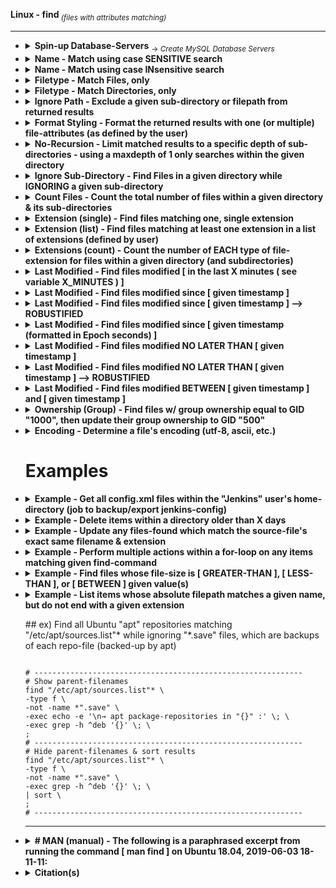<!-- ------------------------------------------------------------ ---

This file (on GitHub):

	https://github.com/mcavallo-git/Coding/blob/master/linux/Linux%20-%20find%20(files%20with%20attributes%20matching).md

--- ------------------------------------------------------------- -->


<strong>Linux - find</strong><sub><i> (files with attributes matching)</i></sub><br />
<hr />

<!-- ------------------------------------------------------------ -->

<ul>

<!-- ------------------------------------------------------------ -->

<li><details><summary>
		<strong>Spin-up Database-Servers</strong>
		<sub> → <i>Create MySQL Database Servers</i></sub>
	</summary>
	<br />
	<ol>
		<li>Create a MySQL Database server by following guide @ <a href="images/screenshots/aws-rds/README.md">AWS - Creating an RDS instance</a></li>
	</ol>
<hr /></details></li>


<li><details><summary>
		<strong>Name - Match using case SENSITIVE search</strong>
	</summary>
<pre><code>find "/var/log" -type 'f' -name "*error*";     ### -name 'filepath' --> case-sensitive search</code></pre>
<hr /></details></li>


<!-- ------------------------------------------------------------ -->

<li><details><summary>
		<strong>Name - Match using case INsensitive search</strong>
	</summary>
<pre><code>find "/var/log" -type 'f' -iname "*error*";    ### -iname 'filepath' --> case-insensitive search</code></pre>
<hr /></details></li>


<!-- ------------------------------------------------------------ -->

<li><details><summary>
		<strong>Filetype - Match Files, only</strong>
	</summary>
<pre><code>find "/var/log" -type 'f' -iname "*error*";    ### -type d --> return files, only</code></pre>
<hr /></details></li>


<!-- ------------------------------------------------------------ -->

<li><details><summary>
		<strong>Filetype - Match Directories, only</strong>
	</summary>
<pre><code>find "/var/log" -type 'd' -iname "*error*";    ### -type d --> return directories, only</code></pre>
<hr /></details></li>


<!-- ------------------------------------------------------------ -->

<li><details><summary>
		<strong>Ignore Path - Exclude a given sub-directory or filepath from returned results</strong>
	</summary>
<pre><code>find "/var/log" -not -path "/var/log/nginx/*"; ### -not -path 'filepath' -->  excludes 'filepath'</code></pre>
<hr /></details></li>


<!-- ------------------------------------------------------------ -->

<li><details><summary>
		<strong>Format Styling - Format the returned results with one (or multiple) file-attributes (as defined by the user)</strong>
	</summary>
<pre><code>find "/var/log" -type "f" -printf "%p %A@\n";  ### printf "%p %A@\n" --> return %p=[fullpath] %A@=[last-modified timestamp (in Unix time)]'</code></pre>
<hr /></details></li>


<!-- ------------------------------------------------------------ -->

<li><details><summary>
		<strong>No-Recursion - Limit matched results to a specific depth of sub-directories - using a maxdepth of 1 only searches within the given directory</strong>
	</summary>
<pre><code>
find '.' -maxdepth 1 -type 'd' -iname '*matched_name*' | wc -l;
</code></pre>
<hr /></details></li>


<!-- ------------------------------------------------------------ -->

<li><details><summary>
		<strong>Ignore Sub-Directory - Find Files in a given directory while IGNORING a given sub-directory</strong>
	</summary>
<pre><code>
find "/var/lib/jenkins" -type 'f' -iname "favicon.ico" -a -not -path "/var/lib/jenkins/workspace/*";
</code></pre>
<hr /></details></li>


<!-- ------------------------------------------------------------ -->

<li><details><summary>
		<strong>Count Files - Count the total number of files within a given directory & its sub-directories</strong>
	</summary>
<pre><code>
find "/var/log" -type 'f' -name "*" | wc -l;
</code></pre>
<hr /></details></li>


<!-- ------------------------------------------------------------ -->

<li><details><summary>
		<strong>Extension (single) - Find files matching one, single extension</strong>
	</summary>
<pre><code>
Refer to script 'find_basenames_extensions.sh' (in this same repo)
</code></pre>
<hr /></details></li>


<!-- ------------------------------------------------------------ -->

<li><details><summary>
		<strong>Extension (list) - Find files matching at least one extension in a list of extensions (defined by user)</strong>
	</summary>
<pre><code>
LOOK_IN_DIRECTORY="$(getent passwd $(whoami) | cut --delimiter=: --fields=6)"; # Current user's home-directory
GENERIC_WEB_FILES=$(find "${LOOK_IN_DIRECTORY}" -type 'f' \( -iname \*.html -o -iname \*.css -o -iname \*.jpg -o -iname \*.png -o -iname \*.gif -o -iname \*.woff2 \));
echo -e "\nFound $(echo "${GENERIC_WEB_FILES}" | wc -l) files matching at least one extension in '${LOOK_IN_DIRECTORY}'\n";
</code></pre>
<hr /></details></li>


<!-- ------------------------------------------------------------ -->

<li><details><summary>
		<strong>Extensions (count) - Count the number of EACH type of file-extension for files within a given directory (and subdirectories)</strong>
	</summary>
	<p>Note: Listed extensions are case-SENSITIVE (e.g. "PDF", "PdF", and "pdf" will be listed separately)</p>
<pre><code>
find "/var/log" -type 'f' | sed -e 's/.*\.//' | sed -e 's/.*\///' | sort | uniq -c | sort -rn;
</code></pre>
<hr /></details></li>


<!-- ------------------------------------------------------------ -->

<li><details><summary>
		<strong>Last Modified - Find files modified [ in the last X minutes ( see variable X_MINUTES ) ]</strong>
	</summary>
<pre><code>
X_MINUTES=120;
find "/var/log" -mtime -${X_MINUTES} -ls;
</code></pre>
<hr /></details></li>


<!-- ------------------------------------------------------------ -->

<li><details><summary>
		<strong>Last Modified - Find files modified since [ given timestamp ]</strong>
	</summary>
<pre><code>
find "/var/log" -type 'f' -newermt "2018-09-21 13:25:18";
</code></pre>
<hr /></details></li>


<!-- ------------------------------------------------------------ -->

<li><details><summary>
		<strong>Last Modified - Find files modified since [ given timestamp ] --> ROBUSTIFIED</strong>
	</summary>
<pre><code>
modified_SINCE="3 minutes ago"; # "X [seconds/minutes/hours/weeks/months/years] ago"
modified_SINCE="06/01/2018"; # "MM/DD/YYYY" (previous date)
modified_SINCE="Fri Sep 21 13:30:18 UTC-4 2018"; # specific date-time with relative timezone (UTC-4===EST)
modified_SINCE="@1537551572"; # epoch timestamp (in seconds)
find "/var/log" -type 'f' -newermt "$(date --date="${modified_SINCE}" +'%Y-%m-%d %H:%M:%S')";
</code></pre>
<hr /></details></li>


<!-- ------------------------------------------------------------ -->

<li><details><summary>
		<strong>Last Modified - Find files modified since [ given timestamp (formatted in Epoch seconds) ]</strong>
	</summary>
<pre><code>
find "/var/log" -type 'f' -newermt "$(date --date=@1533742394 +'%Y-%m-%d %H:%M:%S')";
</code></pre>
<hr /></details></li>


<!-- ------------------------------------------------------------ -->

<li><details><summary>
		<strong>Last Modified - Find files modified NO LATER THAN [ given timestamp ]</strong>
	</summary>
<pre><code>
find "/var/log" -type 'f' ! -newermt "2018-09-21 13:25:18";
</code></pre>
<hr /></details></li>


<!-- ------------------------------------------------------------ -->

<li><details><summary>
		<strong>Last Modified - Find files modified NO LATER THAN [ given timestamp ] --> ROBUSTIFIED</strong>
	</summary>
<pre><code>
modified_NO_LATER_THAN="3 months ago"; # "X [seconds/minutes/hours/weeks/months/years] ago"
modified_NO_LATER_THAN="06/01/2018"; # "MM/DD/YYYY" (previous date)
modified_NO_LATER_THAN="Fri Sep 21 13:30:18 UTC-4 2018"; # specific date-time with relative timezone (UTC-4===EST)
modified_NO_LATER_THAN="@1537551572"; # epoch timestamp (in seconds)
find "/var/log" -type 'f' -not -newermt "$(date --date="${modified_NO_LATER_THAN}" +'%Y-%m-%d %H:%M:%S')";
</code></pre>
<hr /></details></li>


<!-- ------------------------------------------------------------ -->

<li><details><summary>
		<strong>Last Modified - Find files modified BETWEEN [ given timestamp ] and [ given timestamp ]</strong>
	</summary>
<pre><code>
modified_AFTER="2018-09-21 10:05:18";
modified_NO_LATER_THAN="2018-09-21 13:37:19";
find '/var/log' -type 'f' -regex '^/var/log/nginx/.*$' -newermt "${modified_AFTER}" ! -newermt "${modified_NO_LATER_THAN}";
</code></pre>
<hr /></details></li>


<!-- ------------------------------------------------------------ -->

<li><details><summary>
		<strong>Ownership (Group) - Find files w/ group ownership equal to GID "1000", then update their group ownership to GID "500"</strong>
	</summary>
<pre><code>
find "/" -gid "1000" -exec chgrp --changes "500" '{}' \;
</code></pre>
<hr /></details></li>


<!-- ------------------------------------------------------------ -->

<li><details><summary>
		<strong>Encoding - Determine a file's encoding (utf-8, ascii, etc.)</strong>
	</summary>
<pre><code>
file -bi '/var/log/nginx/error.log';
</code></pre>
<hr /></details></li>



<!-- ------------------------------------------------------------ -->
# Examples
<!-- ------------------------------------------------------------ -->



<!-- ------------------------------------------------------------ -->

<li><details><summary>
		<strong>Example - Get all config.xml files within the "Jenkins" user's home-directory (job to backup/export jenkins-config)</strong>
	</summary>
<pre><code>
JENKINS_HOME=$(getent passwd "jenkins" | cut --delimiter=: --fields=6); \
find "${JENKINS_HOME}/" \
-mindepth 1 \
-maxdepth 3 \
-name 'config.xml' \
-not -path "${JENKINS_HOME}/config-history/*" \
-type f \
;
</code></pre>
<hr /></details></li>


<!-- ------------------------------------------------------------ -->

<li><details><summary>
		<strong>Example - Delete items within a directory older than X days</strong>
	</summary>
	<p>ex) Cleanup NGINX Logs</p>
<pre><code>
DIRECTORY_TO_CLEAN="/var/log/nginx/";
OLDER_THAN_DAYS=7;
find ${DIRECTORY_TO_CLEAN} \
-type f \
-mtime +${OLDER_THAN_DAYS} \
-exec printf "$(date +'%Y-%m-%d %H:%M:%S') $(whoami)@$(hostname) | " \; \
-exec rm -v -- '{}' \; \
;
</code></pre>
<hr /></details></li>


<!-- ------------------------------------------------------------ -->

<li><details><summary>
		<strong>Example - Update any files-found which match the source-file's exact same filename & extension</strong>
	</summary>
	<p>##  ex) phpMyAdmin login logo</p>
<pre><code>
# Show the results which will be overwritten
PMA_LOGO_LOGIN="/var/www/html/themes/original/img/logo_right.png" && \
find "/" -name "$(basename ${PMA_LOGO_LOGIN})" -type f -not -path "$(dirname ${PMA_LOGO_LOGIN})/*" -exec echo '{}' \;
# Overwrite the results w/ source-file
PMA_LOGO_LOGIN="/var/www/html/themes/original/img/logo_right.png" && \
find "/" -name "$(basename ${PMA_LOGO_LOGIN})" -type f -not -path "$(dirname ${PMA_LOGO_LOGIN})/*" -exec cp -f "${PMA_LOGO_LOGIN}" '{}' \;
</code></pre>
<hr /></details></li>


<!-- ------------------------------------------------------------ -->

<li><details><summary>
		<strong>Example - Perform multiple actions within a for-loop on any items matching given find-command</strong>
	</summary>
	<p>  ex) phpMyAdmin css searching (for specific class declaration)</p>
<pre><code>
GREP_STRING=".all100";
for EACH_FILE in $(find "/" -name "*.css*"); do
	GREP_RESULTS="$(cat ${EACH_FILE} | grep -n ${GREP_STRING})";
	if [ -n "${GREP_RESULTS}" ]; then
		echo -e "\n------------------------------------------------------------";
		echo "${EACH_FILE}";
		echo "${GREP_RESULTS}";
	fi;
done;
</code></pre>
<hr /></details></li>


<!-- ------------------------------------------------------------ -->

<li><details><summary>
		<strong>Example - Find files whose file-size is [ GREATER-THAN ], [ LESS-THAN ], or [ BETWEEN ] given value(s)</strong>
	</summary>
<pre><code>
# ------------------------------------------------------------
# GREATER-THAN
filesize_GREATER_THAN="1048576c";
find '/var/log' -type 'f' -size "+${filesize_GREATER_THAN}" -printf "% 20s %p\n" | sort --numeric-sort;
# ------------------------------------------------------------
# LESS-THAN
filesize_LESS_THAN="1048576c";
find '/var/log' -type 'f' -size "-${filesize_LESS_THAN}" -printf "% 20s %p\n" | sort --numeric-sort;
# ------------------------------------------------------------
# BETWEEN
filesize_GREATER_THAN="0c";
filesize_LESS_THAN="1048576c";
find '/var/log' -type 'f' -size "+${filesize_GREATER_THAN}" -size "-${filesize_LESS_THAN}" -printf "% 20s %p\n" | sort --numeric-sort;
# ------------------------------------------------------------
</code></pre>
<hr /></details></li>


<!-- ------------------------------------------------------------ -->

<li><details><summary>
		<strong>Example - List items whose absolute filepath matches a given name, but do not end with a given extension</strong>
		<p>##  ex) Find all Ubuntu "apt" repositories matching "/etc/apt/sources.list"* while ignoring "*.save" files, which are backups of each repo-file (backed-up by apt)</p>
<pre><code>
# ------------------------------------------------------------
# Show parent-filenames
find "/etc/apt/sources.list"* \
-type f \
-not -name *".save" \
-exec echo -e '\n→ apt package-repositories in "{}" :' \; \
-exec grep -h ^deb '{}' \; \
;
# ------------------------------------------------------------
# Hide parent-filenames & sort results
find "/etc/apt/sources.list"* \
-type f \
-not -name *".save" \
-exec grep -h ^deb '{}' \; \
| sort \
;
# ------------------------------------------------------------
</code></pre>
<hr /></details></li>


<!-- ------------------------------------------------------------ -->

<li><details><summary>
		<strong># MAN (manual) - The following is a paraphrased excerpt from running the command [ man find ] on Ubuntu 18.04, 2019-06-03 18-11-11:</strong>
	</summary>
<pre><code>
man find
...
     -size n[cwbkMG]
      'b' for 512-byte blocks (default)
      'c' for bytes
      'w' for two-byte words
      'k' for Kibibytes (KiB, 1024 bytes)
      'M' for Mebibytes (MiB, 1048576 bytes)
      'G' for Gibibytes (GiB, 1073741824 bytes)
...
       The size does not count indirect blocks, but it does count blocks in sparse files that are not actually
       allocated.  Bear in mind that the `%k' and `%b' format specifiers of -printf handle sparse  files  dif‐
       ferently.  The `b' suffix always denotes 512-byte blocks and never 1024-byte blocks, which is different
       to the behaviour of -ls.
...
       The + and - prefixes signify greater than and less than, as usual; i.e., an exact size of n units  does
       not  match.   Bear  in  mind  that  the size is rounded up to the next unit. Therefore -size -1M is not
       equivalent to -size -1048576c.  The former only matches empty files, the latter matches files from 0 to
       1,048,575 bytes.
...
</code></pre>
<hr /></details></li>


<!-- ------------------------------------------------------------ -->

<li><details><summary>
		<strong>Citation(s)</strong>
	</summary>
	<ul>
		<li>linux.die.net  |  "find(1) - Linux man linux"  |  https://linux.die.net/man/1/find</li>
	</ul>
<hr /></details></li>

<!-- ------------------------------------------------------------ -->

</ul>

